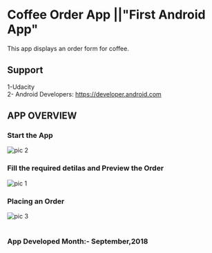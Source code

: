 # Coffee Order App ||"First Android App" #
This app displays an order form for coffee. 

## Support ##
1-Udacity<br>
2- Android Developers: https://developer.android.com

## APP OVERVIEW ##

### Start the App ###
![pic 2](https://user-images.githubusercontent.com/42642799/66160720-5f27fa00-e648-11e9-9f78-e15548a5518f.jpeg)

### Fill the required detilas and Preview the Order ###
![pic 1](https://user-images.githubusercontent.com/42642799/66160545-fe98bd00-e647-11e9-8c02-b3a5a4a5f292.jpeg)

### Placing an Order ###
![pic 3](https://user-images.githubusercontent.com/42642799/66160772-7961d800-e648-11e9-901f-95765f568ae6.jpeg)
<br>
<br>
### App Developed Month:- September,2018

